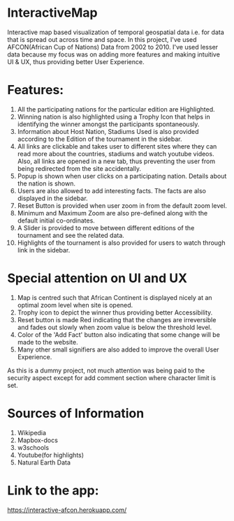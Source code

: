 # InteractiveMap
Interactive map based visualization of temporal geospatial data i.e. for data that is spread out across time and space.
In this project, I've used AFCON(African Cup of Nations) Data from 2002 to 2010. I've used lesser data because my focus 
was on adding more features and making intuitive UI & UX, thus providing better User Experience.

# Features:

1. All the participating nations for the particular edition are Highlighted.
2. Winning nation is also highlighted using a Trophy Icon that helps in identifying the winner amongst the participants spontaneously.
3. Information about Host Nation, Stadiums Used is also provided according to the Edition of the tournament in the sidebar.
4. All links are clickable and takes user to different sites where they can read more about the countries, stadiums and watch youtube
videos. Also, all links are opened in a new tab, thus preventing the user from being redirected from the site accidentally.
5. Popup is shown when user clicks on a participating nation. Details about the nation is shown.
6. Users are also allowed to add interesting facts. The facts are also displayed in the sidebar.
7. Reset Button is provided when user zoom in from the default zoom level.
8. Minimum and Maximum Zoom are also pre-defined along with the default initial co-ordinates.
9. A Slider is provided to move between different editions of the tournament and see the related data.
10. Highlights of the tournament is also provided for users to watch through link in the sidebar.



# Special attention on UI and UX
1. Map is centred such that African Continent is displayed nicely at an optimal zoom level when site is opened.
2. Trophy icon to depict the winner thus providing better Accessibility.
3. Reset button is made Red indicating that the changes are irreversible and fades out slowly when zoom value is below the threshold level.
4. Color of the 'Add Fact' button also indicating that some change will be made to the website.
5. Many other small signifiers are also added to improve the overall User Experience.

As this is a dummy project, not much attention was being paid to the security aspect except for add comment section where character limit is set.


# Sources of Information  
1. Wikipedia
2. Mapbox-docs
3. w3schools
4. Youtube(for highlights)
5. Natural Earth Data

# Link to the app:
https://interactive-afcon.herokuapp.com/
